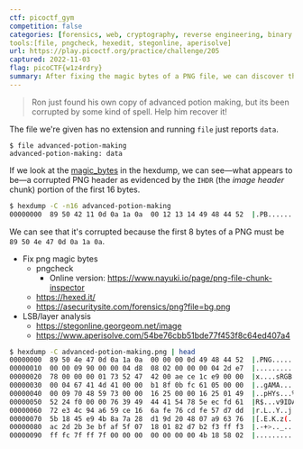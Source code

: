 ```yaml
---
ctf: picoctf_gym
competition: false
categories: [forensics, web, cryptography, reverse engineering, binary exploitation]
tools:[file, pngcheck, hexedit, stegonline, aperisolve]
url: https://play.picoctf.org/practice/challenge/205
captured: 2022-11-03
flag: picoCTF{w1z4rdry}
summary: After fixing the magic bytes of a PNG file, we can discover the flag within the red layer by adjusting the image curves or by using a layer inspection tool
---
```


> Ron just found his own copy of advanced potion making, but its been corrupted by some kind of spell. Help him recover it!

The file we're given has no extension and running `file` just reports `data`.

```shell
$ file advanced-potion-making
advanced-potion-making: data
```

If we look at the [magic_bytes](../../reference/magic_bytes.md) in the hexdump, we can see—what appears to be—a corrupted PNG header as evidenced by the `IHDR` (the _image header_ chunk) portion of the first 16 bytes.

```bash
$ hexdump -C -n16 advanced-potion-making
00000000  89 50 42 11 0d 0a 1a 0a  00 12 13 14 49 48 44 52  |.PB.........IHDR|
```

We can see that it's corrupted because the first 8 bytes of a PNG must be `89 50 4e 47 0d 0a 1a 0a`.



- Fix png magic bytes
	- pngcheck
		- Online version: https://www.nayuki.io/page/png-file-chunk-inspector
	- https://hexed.it/
	- https://asecuritysite.com/forensics/png?file=bg.png
- LSB/layer analysis
	- https://stegonline.georgeom.net/image
	- https://www.aperisolve.com/54be76cbb51bde77f453f8c64ed407a4


```bash
$ hexdump -C advanced-potion-making.png | head
00000000  89 50 4e 47 0d 0a 1a 0a  00 00 00 0d 49 48 44 52  |.PNG........IHDR|
00000010  00 00 09 90 00 00 04 d8  08 02 00 00 00 04 2d e7  |..............-.|
00000020  78 00 00 00 01 73 52 47  42 00 ae ce 1c e9 00 00  |x....sRGB.......|
00000030  00 04 67 41 4d 41 00 00  b1 8f 0b fc 61 05 00 00  |..gAMA......a...|
00000040  00 09 70 48 59 73 00 00  16 25 00 00 16 25 01 49  |..pHYs...%...%.I|
00000050  52 24 f0 00 00 76 39 49  44 41 54 78 5e ec fd 61  |R$...v9IDATx^..a|
00000060  72 e3 4c 94 a6 59 ce 16  6a fe 76 cd fe 57 d7 dd  |r.L..Y..j.v..W..|
00000070  5b 18 45 e9 4b 8a 7a 28  d1 9d 20 48 07 a9 63 76  |[.E.K.z(.. H..cv|
00000080  ac 2d 2b 3e bf af 5f 07  18 01 82 d7 b2 f3 ff f3  |.-+>.._.........|
00000090  ff fc 7f ff 7f 00 00 00  00 00 00 00 4b 18 58 02  |............K.X.|
```
